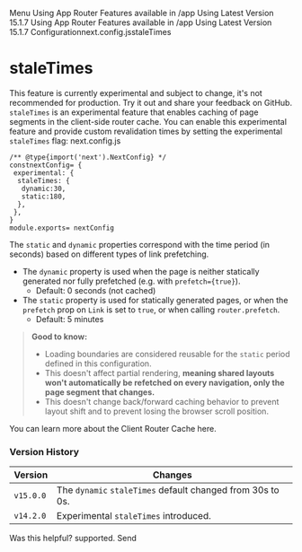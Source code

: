 Menu
Using App Router
Features available in /app
Using Latest Version
15.1.7
Using App Router
Features available in /app
Using Latest Version
15.1.7
Configurationnext.config.jsstaleTimes
# staleTimes
This feature is currently experimental and subject to change, it's not recommended for production. Try it out and share your feedback on GitHub.
`staleTimes` is an experimental feature that enables caching of page segments in the client-side router cache.
You can enable this experimental feature and provide custom revalidation times by setting the experimental `staleTimes` flag:
next.config.js
```
/** @type{import('next').NextConfig} */
constnextConfig= {
 experimental: {
  staleTimes: {
   dynamic:30,
   static:180,
  },
 },
}
module.exports= nextConfig
```

The `static` and `dynamic` properties correspond with the time period (in seconds) based on different types of link prefetching.
  * The `dynamic` property is used when the page is neither statically generated nor fully prefetched (e.g. with `prefetch={true}`). 
    * Default: 0 seconds (not cached)
  * The `static` property is used for statically generated pages, or when the `prefetch` prop on `Link` is set to `true`, or when calling `router.prefetch`. 
    * Default: 5 minutes


> **Good to know:**
>   * Loading boundaries are considered reusable for the `static` period defined in this configuration.
>   * This doesn't affect partial rendering, **meaning shared layouts won't automatically be refetched on every navigation, only the page segment that changes.**
>   * This doesn't change back/forward caching behavior to prevent layout shift and to prevent losing the browser scroll position.
> 

You can learn more about the Client Router Cache here.
### Version History
Version| Changes  
---|---  
`v15.0.0`| The `dynamic` `staleTimes` default changed from 30s to 0s.  
`v14.2.0`| Experimental `staleTimes` introduced.  
Was this helpful?
supported.
Send
